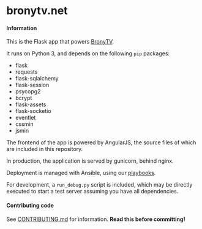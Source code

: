 bronytv.net
===========

#### Information

This is the Flask app that powers [BronyTV](http://bronytv.net).

It runs on Python 3, and depends on the following `pip` packages:

* flask
* requests
* flask-sqlalchemy
* flask-session
* psycopg2
* bcrypt
* flask-assets
* flask-socketio
* eventlet
* cssmin
* jsmin

The frontend of the app is powered by AngularJS, the source files of which are included in this repository.

In production, the application is served by gunicorn, behind nginx.

Deployment is managed with Ansible, using our [playbooks](https://github.com/BronyTV/ansible-playbooks).

For development, a `run_debug.py` script is included, which may be directly executed to start a test server assuming you have all dependencies.

#### Contributing code

See [CONTRIBUTING.md](https://github.com/BronyTV/bronytv.net/blob/master/CONTRIBUTING.md) for information. **Read this before committing!**

